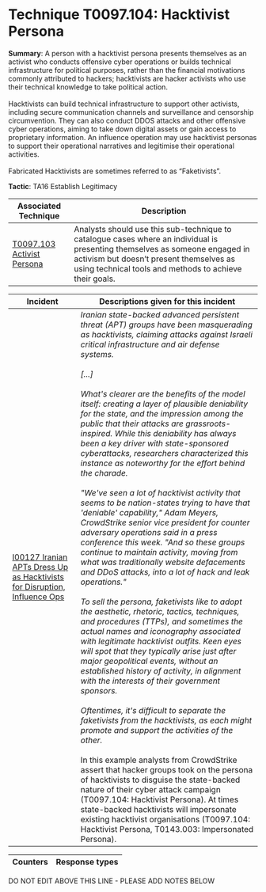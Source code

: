 # Technique T0097.104: Hacktivist Persona

**Summary**: A person with a hacktivist persona presents themselves as an activist who conducts offensive cyber operations or builds technical infrastructure for political purposes, rather than the financial motivations commonly attributed to hackers; hacktivists are hacker activists who use their technical knowledge to take political action.<br><br>Hacktivists can build technical infrastructure to support other activists, including secure communication channels and surveillance and censorship circumvention. They can also conduct DDOS attacks and other offensive cyber operations, aiming to take down digital assets or gain access to proprietary information. An influence operation may use hacktivist personas to support their operational narratives and legitimise their operational activities.<br><br>Fabricated Hacktivists are sometimes referred to as “Faketivists”.

**Tactic**: TA16 Establish Legitimacy


| Associated Technique | Description |
| --------- | ------------------------- |
| [T0097.103 Activist Persona](../../generated_pages/techniques/T0097.103.md) | Analysts should use this sub-technique to catalogue cases where an individual is presenting themselves as someone engaged in activism but doesn’t present themselves as using technical tools and methods to achieve their goals. |



| Incident | Descriptions given for this incident |
| -------- | -------------------- |
| [I00127 Iranian APTs Dress Up as Hacktivists for Disruption, Influence Ops](../../generated_pages/incidents/I00127.md) | <i>Iranian state-backed advanced persistent threat (APT) groups have been masquerading as hacktivists, claiming attacks against Israeli critical infrastructure and air defense systems.<br><br>[...]<br><br>What's clearer are the benefits of the model itself: creating a layer of plausible deniability for the state, and the impression among the public that their attacks are grassroots-inspired. While this deniability has always been a key driver with state-sponsored cyberattacks, researchers characterized this instance as noteworthy for the effort behind the charade.<br><br>"We've seen a lot of hacktivist activity that seems to be nation-states trying to have that 'deniable' capability," Adam Meyers, CrowdStrike senior vice president for counter adversary operations said in a press conference this week. "And so these groups continue to maintain activity, moving from what was traditionally website defacements and DDoS attacks, into a lot of hack and leak operations."<br><br>To sell the persona, faketivists like to adopt the aesthetic, rhetoric, tactics, techniques, and procedures (TTPs), and sometimes the actual names and iconography associated with legitimate hacktivist outfits. Keen eyes will spot that they typically arise just after major geopolitical events, without an established history of activity, in alignment with the interests of their government sponsors.<br><br>Oftentimes, it's difficult to separate the faketivists from the hacktivists, as each might promote and support the activities of the other.</i><br><br>In this example analysts from CrowdStrike assert that hacker groups took on the persona of hacktivists to disguise the state-backed nature of their cyber attack campaign (T0097.104: Hacktivist Persona). At times state-backed hacktivists will impersonate existing hacktivist organisations (T0097.104: Hacktivist Persona, T0143.003: Impersonated Persona). |



| Counters | Response types |
| -------- | -------------- |


DO NOT EDIT ABOVE THIS LINE - PLEASE ADD NOTES BELOW